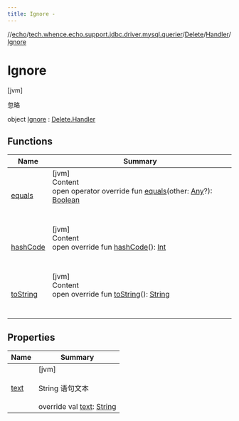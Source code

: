 ```yaml
---
title: Ignore -
---
```

//[echo](../../../../index.md)/[tech.whence.echo.support.jdbc.driver.mysql.querier](../../../index.md)/[Delete](../../index.md)/[Handler](../index.md)/[Ignore](index.md)



# Ignore  
 [jvm] 

忽略

object [Ignore](index.md) : [Delete.Handler](../index.md)   


## Functions  
  
|  Name|  Summary| 
|---|---|
| [equals](../../../../tech.whence.echo.webclient.response.exception/-response-unrecognized-exception/index.md#kotlin/Any/equals/#kotlin.Any?/PointingToDeclaration/)| [jvm]  <br>Content  <br>open operator override fun [equals](../../../../tech.whence.echo.webclient.response.exception/-response-unrecognized-exception/index.md#kotlin/Any/equals/#kotlin.Any?/PointingToDeclaration/)(other: [Any](https://kotlinlang.org/api/latest/jvm/stdlib/kotlin/-any/index.html)?): [Boolean](https://kotlinlang.org/api/latest/jvm/stdlib/kotlin/-boolean/index.html)  <br><br><br>
| [hashCode](../../../../tech.whence.echo.webclient.response.exception/-response-unrecognized-exception/index.md#kotlin/Any/hashCode/#/PointingToDeclaration/)| [jvm]  <br>Content  <br>open override fun [hashCode](../../../../tech.whence.echo.webclient.response.exception/-response-unrecognized-exception/index.md#kotlin/Any/hashCode/#/PointingToDeclaration/)(): [Int](https://kotlinlang.org/api/latest/jvm/stdlib/kotlin/-int/index.html)  <br><br><br>
| [toString](../../../../tech.whence.echo.webclient.response.exception/-response-unrecognized-exception/index.md#kotlin/Any/toString/#/PointingToDeclaration/)| [jvm]  <br>Content  <br>open override fun [toString](../../../../tech.whence.echo.webclient.response.exception/-response-unrecognized-exception/index.md#kotlin/Any/toString/#/PointingToDeclaration/)(): [String](https://kotlinlang.org/api/latest/jvm/stdlib/kotlin/-string/index.html)  <br><br><br>


## Properties  
  
|  Name|  Summary| 
|---|---|
| [text](index.md#tech.whence.echo.support.jdbc.driver.mysql.querier/Delete.Handler.Ignore/text/#/PointingToDeclaration/)|  [jvm] <br><br>String 语句文本<br><br>override val [text](index.md#tech.whence.echo.support.jdbc.driver.mysql.querier/Delete.Handler.Ignore/text/#/PointingToDeclaration/): [String](https://kotlinlang.org/api/latest/jvm/stdlib/kotlin/-string/index.html)   <br>

